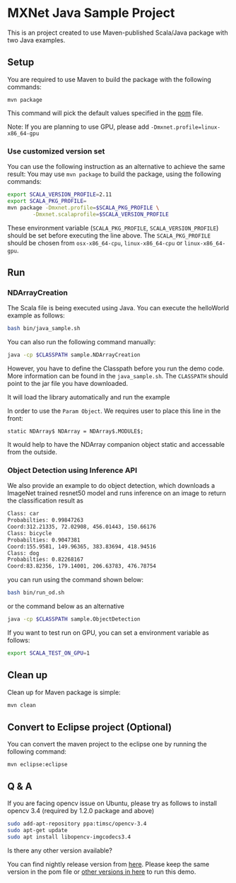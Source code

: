 <!--- Licensed to the Apache Software Foundation (ASF) under one -->
<!--- or more contributor license agreements.  See the NOTICE file -->
<!--- distributed with this work for additional information -->
<!--- regarding copyright ownership.  The ASF licenses this file -->
<!--- to you under the Apache License, Version 2.0 (the -->
<!--- "License"); you may not use this file except in compliance -->
<!--- with the License.  You may obtain a copy of the License at -->

<!---   http://www.apache.org/licenses/LICENSE-2.0 -->

<!--- Unless required by applicable law or agreed to in writing, -->
<!--- software distributed under the License is distributed on an -->
<!--- "AS IS" BASIS, WITHOUT WARRANTIES OR CONDITIONS OF ANY -->
<!--- KIND, either express or implied.  See the License for the -->
<!--- specific language governing permissions and limitations -->
<!--- under the License. -->

# MXNet Java Sample Project
This is an project created to use Maven-published Scala/Java package with two Java examples.
## Setup
You are required to use Maven to build the package with the following commands:
```
mvn package
```
This command will pick the default values specified in the [pom](https://github.com/apache/incubator-mxnet/blob/master/scala-package/mxnet-demo/java-demo/pom.xml) file.

Note: If you are planning to use GPU, please add `-Dmxnet.profile=linux-x86_64-gpu`

### Use customized version set
You can use the following instruction as an alternative to achieve the same result:
You may use `mvn package` to build the package,
using the following commands:
```Bash
export SCALA_VERSION_PROFILE=2.11
export SCALA_PKG_PROFILE=
mvn package -Dmxnet.profile=$SCALA_PKG_PROFILE \
		-Dmxnet.scalaprofile=$SCALA_VERSION_PROFILE
```
These environment variable (`SCALA_PKG_PROFILE`, `SCALA_VERSION_PROFILE`)
should be set before executing the line above.
The `SCALA_PKG_PROFILE` should be chosen from `osx-x86_64-cpu`, `linux-x86_64-cpu` or `linux-x86_64-gpu`.


## Run
### NDArrayCreation
The Scala file is being executed using Java. You can execute the helloWorld example as follows:
```Bash
bash bin/java_sample.sh
```
You can also run the following command manually:
```Bash
java -cp $CLASSPATH sample.NDArrayCreation
```
However, you have to define the Classpath before you run the demo code. More information can be found in the `java_sample.sh`.
The `CLASSPATH` should point to the jar file you have downloaded.

It will load the library automatically and run the example

In order to use the `Param Object`. We requires user to place this line in the front:
```
static NDArray$ NDArray = NDArray$.MODULE$;
```
It would help to have the NDArray companion object static and accessable from the outside.

### Object Detection using Inference API
We also provide an example to do object detection, which downloads a ImageNet trained resnet50 model and runs inference on an image to return the classification result as
```Bash
Class: car
Probabilties: 0.99847263
Coord:312.21335, 72.02908, 456.01443, 150.66176
Class: bicycle
Probabilties: 0.9047381
Coord:155.9581, 149.96365, 383.83694, 418.94516
Class: dog
Probabilties: 0.82268167
Coord:83.82356, 179.14001, 206.63783, 476.78754
```

you can run using the command shown below:
```Bash
bash bin/run_od.sh
```
or the command below as an alternative
```Bash
java -cp $CLASSPATH sample.ObjectDetection
```

If you want to test run on GPU, you can set a environment variable as follows:
```Bash
export SCALA_TEST_ON_GPU=1
```
## Clean up
Clean up for Maven package is simple:
```Bash
mvn clean
```

## Convert to Eclipse project (Optional)
You can convert the maven project to the eclipse one by running the following command:
```
mvn eclipse:eclipse
```

## Q & A
If you are facing opencv issue on Ubuntu, please try as follows to install opencv 3.4 (required by 1.2.0 package and above)
```Bash
sudo add-apt-repository ppa:timsc/opencv-3.4
sudo apt-get update
sudo apt install libopencv-imgcodecs3.4
```

Is there any other version available?

You can find nightly release version from [here](https://repository.apache.org/#nexus-search;gav~org.apache.mxnet~~1.5.0-SNAPSHOT~~).
Please keep the same version in the pom file or [other versions in here](https://repository.apache.org/#nexus-search;gav~org.apache.mxnet~~~~) to run this demo.